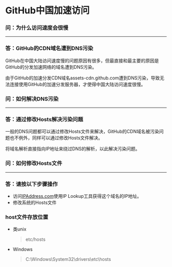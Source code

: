 # GitHub中国加速访问

### 问：为什么访问速度会很慢

- - - - -

### 答：GitHub的CDN域名遭到DNS污染
GitHub在中国大陆访问速度慢的问题原因有很多，但最直接和最主要的原因是GitHub的分发加速网络的域名遭到DNS污染。

由于GitHub的加速分发CDN域名assets-cdn.github.com遭到DNS污染，导致无法连接使用GitHub的加速分发服务器，才使得中国大陆访问速度很慢。

### 问：如何解决DNS污染
- - - - -
### 答：通过修改Hosts解决污染问题

一般的DNS问题都可以通过修改Hosts文件来解决，GitHub的CDN域名被污染问题也不例外，同样可以通过修改Hosts文件解决。

将域名解析直接指向IP地址来绕过DNS的解析，以此解决污染问题。


### 问：如何修改Hosts文件
- - - - - -
### 答：请按以下步骤操作
* 访问[IPAddress.com](https://www.ipaddress.com/ip-lookup)使用IP Lookup工具获得这个域名的IP地址。
* 修改系统的Hosts文件
### host文件存放位置

 + 类unix

   >etc/hosts

 + Windows
  
   > C:\Windows\System32\drivers\etc\hosts

 
